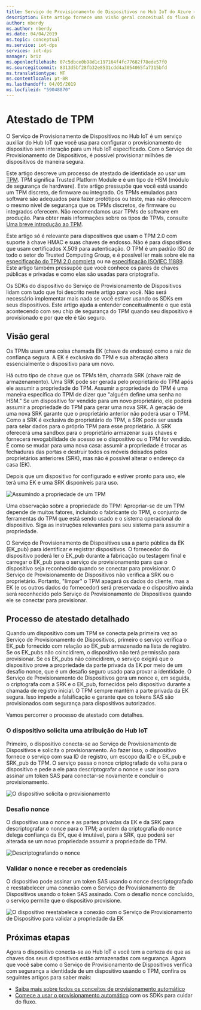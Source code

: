 ```yaml
---
title: Serviço de Provisionamento de Dispositivos no Hub IoT do Azure – Atestado de TPM
description: Este artigo fornece uma visão geral conceitual do fluxo de atestado de TPM usando o Serviço de Provisionamento de Dispositivos  IoT.
author: nberdy
ms.author: nberdy
ms.date: 04/04/2019
ms.topic: conceptual
ms.service: iot-dps
services: iot-dps
manager: briz
ms.openlocfilehash: 07c5dbce0b98d1c197164f4fc77682f78ede57f0
ms.sourcegitcommit: 8313d5bf28fb32e8531cdd4a3054065fa7315bfd
ms.translationtype: MT
ms.contentlocale: pt-BR
ms.lasthandoff: 04/05/2019
ms.locfileid: "59048870"
---
```

# <a name="tpm-attestation"></a>Atestado de TPM

O Serviço de Provisionamento de Dispositivos no Hub IoT é um serviço auxiliar do Hub IoT que você usa para configurar o provisionamento de dispositivo sem interação para um Hub IoT especificado. Com o Serviço de Provisionamento de Dispositivos, é possível provisionar milhões de dispositivos de maneira segura.

Este artigo descreve um processo de atestado de identidade ao usar um [TPM](./concepts-device.md). TPM significa Trusted Platform Module e é um tipo de HSM (módulo de segurança de hardware). Este artigo pressupõe que você está usando um TPM discreto, de firmware ou integrado. Os TPMs emulados para software são adequados para fazer protótipos ou teste, mas não oferecem o mesmo nível de segurança que os TPMs discretos, de firmware ou integrados oferecem. Não recomendamos usar TPMs de software em produção. Para obter mais informações sobre os tipos de TPMs, consulte [Uma breve introdução ao TPM](https://trustedcomputinggroup.org/wp-content/uploads/TPM-2.0-A-Brief-Introduction.pdf).

Este artigo só é relevante para dispositivos que usam o TPM 2.0 com suporte à chave HMAC e suas chaves de endosso. Não é para dispositivos que usam certificados X.509 para autenticação. O TPM é um padrão ISO de todo o setor do Trusted Computing Group, e é possível ler mais sobre ele na [especificação do TPM 2.0 completa](https://trustedcomputinggroup.org/tpm-library-specification/) ou na [especificação ISO/IEC 11889](https://www.iso.org/standard/66510.html). Este artigo também pressupõe que você conhece os pares de chaves públicas e privadas e como elas são usadas para criptografia.

Os SDKs do dispositivo do Serviço de Provisionamento de Dispositivos lidam com tudo que foi descrito neste artigo para você. Não será necessário implementar mais nada se você estiver usando os SDKs em seus dispositivos. Este artigo ajuda a entender conceitualmente o que está acontecendo com seu chip de segurança do TPM quando seu dispositivo é provisionado e por que ele é tão seguro.

## <a name="overview"></a>Visão geral

Os TPMs usam uma coisa chamada EK (chave de endosso) como a raiz de confiança segura. A EK é exclusiva do TPM e sua alteração altera essencialmente o dispositivo para um novo.

Há outro tipo de chave que os TPMs têm, chamada SRK (chave raiz de armazenamento). Uma SRK pode ser gerada pelo proprietário do TPM após ele assumir a propriedade do TPM. Assumir a propriedade do TPM é uma maneira específica do TPM de dizer que "alguém define uma senha no HSM." Se um dispositivo for vendido para um novo proprietário, ele poderá assumir a propriedade do TPM para gerar uma nova SRK. A geração de uma nova SRK garante que o proprietário anterior não poderá usar o TPM. Como a SRK é exclusiva do proprietário do TPM, a SRK pode ser usada para selar dados para o próprio TPM para esse proprietário. A SRK oferecerá uma sandbox para o proprietário armazenar suas chaves e fornecerá revogabilidade de acesso se o dispositivo ou o TPM for vendido. É como se mudar para uma nova casa: assumir a propriedade é trocar as fechaduras das portas e destruir todos os móveis deixados pelos proprietários anteriores (SRK), mas não é possível alterar o endereço da casa (EK).

Depois que um dispositivo for configurado e estiver pronto para uso, ele terá uma EK e uma SRK disponíveis para uso.

![Assumindo a propriedade de um TPM](./media/concepts-tpm-attestation/tpm-ownership.png)

Uma observação sobre a propriedade do TPM: Apropriar-se de um TPM depende de muitos fatores, incluindo o fabricante do TPM, o conjunto de ferramentas do TPM que está sendo usado e o sistema operacional do dispositivo. Siga as instruções relevantes para seu sistema para assumir a propriedade.

O Serviço de Provisionamento de Dispositivos usa a parte pública da EK (EK_pub) para identificar e registrar dispositivos. O fornecedor do dispositivo poderá ler o EK_pub durante a fabricação ou testagem final e carregar o EK_pub para o serviço de provisionamento para que o dispositivo seja reconhecido quando se conectar para provisionar. O Serviço de Provisionamento de Dispositivos não verifica a SRK ou o proprietário. Portanto, "limpar" o TPM apagará os dados do cliente, mas a EK (e os outros dados do fornecedor) será preservada e o dispositivo ainda será reconhecido pelo Serviço de Provisionamento de Dispositivos quando ele se conectar para provisionar.

## <a name="detailed-attestation-process"></a>Processo de atestado detalhado

Quando um dispositivo com um TPM se conecta pela primeira vez ao Serviço de Provisionamento de Dispositivos, primeiro o serviço verifica o EK_pub fornecido com relação ao EK_pub armazenado na lista de registro. Se os EK_pubs não coincidirem, o dispositivo não terá permissão para provisionar. Se os EK_pubs não coincidirem, o serviço exigirá que o dispositivo prove a propriedade da parte privada da EK por meio de um desafio nonce, que é um desafio seguro usado para provar a identidade. O Serviço de Provisionamento de Dispositivos gera um nonce e, em seguida, o criptografa com a SRK e o EK_pub, fornecidos pelo dispositivo durante a chamada de registro inicial. O TPM sempre mantém a parte privada da EK segura. Isso impede a falsificação e garante que os tokens SAS são provisionados com segurança para dispositivos autorizados.

Vamos percorrer o processo de atestado com detalhes.

### <a name="device-requests-an-iot-hub-assignment"></a>O dispositivo solicita uma atribuição do Hub IoT

Primeiro, o dispositivo conecta-se ao Serviço de Provisionamento de Dispositivos e solicita o provisionamento. Ao fazer isso, o dispositivo fornece o serviço com sua ID de registro, um escopo da ID e o EK_pub e SRK_pub do TPM. O serviço passa o nonce criptografado de volta para o dispositivo e pede a ele para descriptografar o nonce e usar isso para assinar um token SAS para conectar-se novamente e concluir o provisionamento.

![O dispositivo solicita o provisionamento](./media/concepts-tpm-attestation/step-one-request-provisioning.png)

### <a name="nonce-challenge"></a>Desafio nonce

O dispositivo usa o nonce e as partes privadas da EK e da SRK para descriptografar o nonce para o TPM; a ordem da criptografia do nonce delega confiança da EK, que é imutável, para a SRK, que poderá ser alterada se um novo propriedade assumir a propriedade do TPM.

![Descriptografando o nonce](./media/concepts-tpm-attestation/step-two-nonce.png)

### <a name="validate-the-nonce-and-receive-credentials"></a>Validar o nonce e receber as credenciais

O dispositivo pode assinar um token SAS usando o nonce descriptografado e reestabelecer uma conexão com o Serviço de Provisionamento de Dispositivos usando o token SAS assinado. Com o desafio nonce concluído, o serviço permite que o dispositivo provisione.

![O dispositivo reestabelece a conexão com o Serviço de Provisionamento de Dispositivo para validar a propriedade da EK](./media/concepts-tpm-attestation/step-three-validation.png)

## <a name="next-steps"></a>Próximas etapas

Agora o dispositivo conecta-se ao Hub IoT e você tem a certeza de que as chaves dos seus dispositivos estão armazenadas com segurança. Agora que você sabe como o Serviço de Provisionamento de Dispositivos verifica com segurança a identidade de um dispositivo usando o TPM, confira os seguintes artigos para saber mais:

* [Saiba mais sobre todos os conceitos de provisionamento automático](./concepts-auto-provisioning.md)
* [Comece a usar o provisionamento automático](./quick-setup-auto-provision.md) com os SDKs para cuidar do fluxo.
